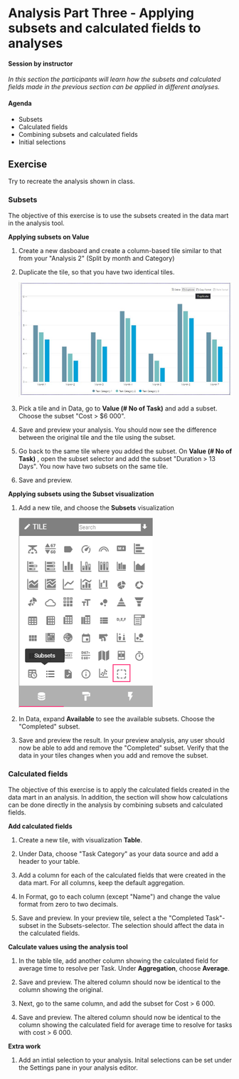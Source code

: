 # Analysis Part Three - Applying subsets and calculated fields to analyses

#### Session by instructor
_In this section the participants will learn how the subsets and calculated fields made in the previous section can be applied in different analyses._

#### Agenda

- Subsets
- Calculated fields
- Combining subsets and calculated fields
- Initial selections

## Exercise

Try to recreate the analysis shown in class. 	

### Subsets
The objective of this exercise is to use the subsets created in the data mart in the analysis tool.

**Applying subsets on Value**

1. Create a new dasboard and create a column-based tile similar to that from your "Analysis 2" (Split by month and Category)

3. Duplicate the tile, so that you have two identical tiles.

	![subsetduplicate.png](media/subsetduplicate.jpg)


4. Pick a tile and in Data, go to **Value (# No of Task)** and add a subset. Choose the subset "Cost > $6 000".

5. Save and preview your analysis. You should now see the difference between the original tile and the tile using the subset.

6. Go back to the same tile where you added the subset. On **Value (# No of Task)** , open the subset selector and add the subset "Duration > 13 Days". You now have two subsets on the same tile.

7. Save and preview.

**Applying subsets using the Subset visualization**

1. Add a new tile, and choose the **Subsets** visualization

	![subsetselectionicon.png](media/subsetselectionicon.png)  


2. In Data, expand **Available** to see the available subsets. Choose the "Completed" subset.

3. Save and preview the result. In your preview analysis, any user should now be able to add and remove the "Completed" subset. Verify that the data in your tiles changes when you add and remove the subset.

### Calculated fields

The objective of this exercise is to apply the calculated fields created in the data mart in an analysis. In addition, the section will show how calculations can be done directly in the analysis by combining subsets and calculated fields.

**Add calculated fields**

1. Create a new tile, with visualization **Table**.

2. Under Data, choose "Task Category" as your data source and add a header to your table.

4. Add a column for each of the calculated fields that were created in the data mart. For all columns, keep the default aggregation.

5. In Format, go to each column (except "Name") and change the value format from zero to two decimals.

6. Save and preview. In your preview tile, select a the "Completed Task"-subset in the Subsets-selector. The selection should affect the data in the calculated fields.

**Calculate values using the analysis tool**

1. In the table tile, add another column showing the calculated field for average time to resolve per Task. Under **Aggregation**, choose **Average**.

2. Save and preview. The altered column should now be identical to the column showing the original.

3. Next, go to the same column, and add the subset for Cost > 6 000.

4. Save and preview. The altered column should now be identical to the column showing the calculated field for average time to resolve for tasks with cost > 6 000.
<!--
**Using calculated fields in formulas**

1. Remove any subsets applied to the columns in your table tile.

2. Add a new column.

3. Under Data, open the formula editor. Here the existing columns from your table should already be available under Tile values.

4. Create a new formula using the tile values, or by adding new fields, that shows average duration divided by total cost.

5. Repeat steps 2-4, but now find average trip speed/amount when tip > $50.

6. Save and preview. What does the resulting columns tell you? -->

**Extra work**

1. Add an intial selection to your analysis. Inital selections can be set under the Settings pane in your analysis editor.

